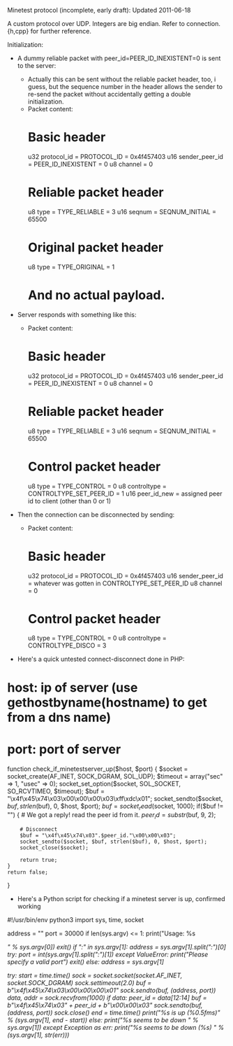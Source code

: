 Minetest protocol (incomplete, early draft):
Updated 2011-06-18

A custom protocol over UDP.
Integers are big endian.
Refer to connection.{h,cpp} for further reference.

Initialization:
- A dummy reliable packet with peer_id=PEER_ID_INEXISTENT=0 is sent to the server:
	- Actually this can be sent without the reliable packet header, too, i guess,
	  but the sequence number in the header allows the sender to re-send the
	  packet without accidentally getting a double initialization.
	- Packet content:
		# Basic header
		u32 protocol_id = PROTOCOL_ID = 0x4f457403
		u16 sender_peer_id = PEER_ID_INEXISTENT = 0
		u8 channel = 0
		# Reliable packet header
		u8 type = TYPE_RELIABLE = 3
		u16 seqnum = SEQNUM_INITIAL = 65500
		# Original packet header
		u8 type = TYPE_ORIGINAL = 1
		# And no actual payload.
- Server responds with something like this:
	- Packet content:
		# Basic header
		u32 protocol_id = PROTOCOL_ID = 0x4f457403
		u16 sender_peer_id = PEER_ID_INEXISTENT = 0
		u8 channel = 0
		# Reliable packet header
		u8 type = TYPE_RELIABLE = 3
		u16 seqnum = SEQNUM_INITIAL = 65500
		# Control packet header
		u8 type = TYPE_CONTROL = 0
		u8 controltype = CONTROLTYPE_SET_PEER_ID = 1
		u16 peer_id_new = assigned peer id to client (other than 0 or 1)
- Then the connection can be disconnected by sending:
	- Packet content:
		# Basic header
		u32 protocol_id = PROTOCOL_ID = 0x4f457403
		u16 sender_peer_id = whatever was gotten in CONTROLTYPE_SET_PEER_ID
		u8 channel = 0
		# Control packet header
		u8 type = TYPE_CONTROL = 0
		u8 controltype = CONTROLTYPE_DISCO = 3

- Here's a quick untested connect-disconnect done in PHP:
# host: ip of server (use gethostbyname(hostname) to get from a dns name)
# port: port of server
function check_if_minetestserver_up($host, $port)
{
	$socket = socket_create(AF_INET, SOCK_DGRAM, SOL_UDP);
	$timeout = array("sec" => 1, "usec" => 0);
	socket_set_option($socket, SOL_SOCKET, SO_RCVTIMEO, $timeout);
	$buf = "\x4f\x45\x74\x03\x00\x00\x00\x03\xff\xdc\x01";
	socket_sendto($socket, $buf, strlen($buf), 0, $host, $port);
	$buf = socket_read($socket, 1000);
	if($buf != "")
	{
		# We got a reply! read the peer id from it.
		$peer_id = substr($buf, 9, 2);

		# Disconnect
		$buf = "\x4f\x45\x74\x03".$peer_id."\x00\x00\x03";
		socket_sendto($socket, $buf, strlen($buf), 0, $host, $port);
		socket_close($socket);

		return true;
	}
	return false;
}

- Here's a Python script for checking if a minetest server is up, confirmed working

#!/usr/bin/env python3
import sys, time, socket

address = ""
port = 30000
if len(sys.argv) <= 1:
    print("Usage: %s <address>" % sys.argv[0])
    exit()
if ":" in sys.argv[1]:
    address = sys.argv[1].split(":")[0]
    try:
        port = int(sys.argv[1].split(":")[1])
    except ValueError:
        print("Please specify a valid port")
        exit()
else:
    address = sys.argv[1]

try:
    start = time.time()
    sock = socket.socket(socket.AF_INET, socket.SOCK_DGRAM)
    sock.settimeout(2.0)
    buf = b"\x4f\x45\x74\x03\x00\x00\x00\x01"
    sock.sendto(buf, (address, port))
    data, addr = sock.recvfrom(1000)
    if data:
        peer_id = data[12:14]
        buf = b"\x4f\x45\x74\x03" + peer_id + b"\x00\x00\x03"
        sock.sendto(buf, (address, port))
        sock.close()
        end = time.time()
        print("%s is up (%0.5fms)" % (sys.argv[1], end - start))
    else:
        print("%s seems to be down " % sys.argv[1])
except Exception as err:
    print("%s seems to be down (%s) " % (sys.argv[1], str(err)))
